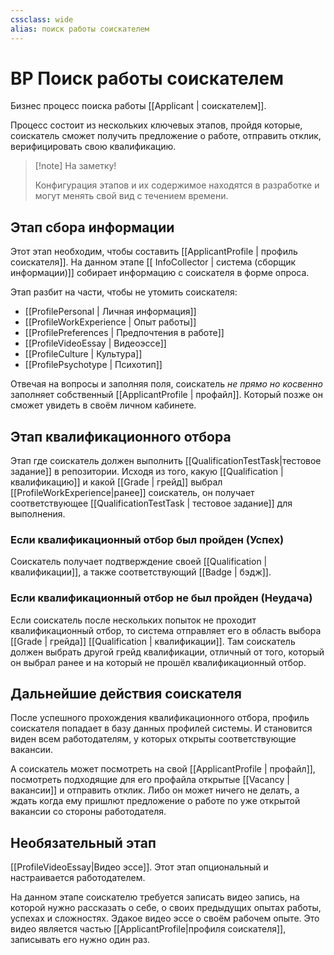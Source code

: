 ```yaml
---
cssclass: wide
alias: поиск работы соискателем
---
```


# BP Поиск работы соискателем


Бизнес процесс поиска работы [[Applicant | соискателем]]. 

Процесс состоит из нескольких ключевых этапов, пройдя которые, соискатель сможет получить предложение о работе, отправить отклик, верифицировать свою квалификацию. 

>[!note] На заметку! 
>
>Конфигурация этапов и их содержимое находятся в разработке и могут менять свой вид с течением времени. 

## Этап сбора информации

Этот этап необходим, чтобы составить [[ApplicantProfile | профиль соискателя]]. На данном этапе [[ InfoСollector | система (сборщик информации)]] собирает информацию с соискателя в форме опроса. 

Этап разбит на части, чтобы не утомить соискателя: 

- [[ProfilePersonal | Личная информация]]
- [[ProfileWorkExperience | Опыт работы]]
- [[ProfilePreferences | Предпочтения в работе]]
- [[ProfileVideoEssay | Видеоэссе]]
- [[ProfileCulture |  Культура]]
- [[ProfilePsychotype | Психотип]]

Отвечая на вопросы и заполняя поля, соискатель *не прямо но косвенно* заполняет собственный [[ApplicantProfile | профайл]]. Который позже он сможет увидеть в своём личном кабинете. 

## Этап квалификационного отбора

Этап где соискатель должен выполнить [[QualificationTestTask|тестовое задание]] в репозитории. Исходя из того, какую [[Qualification | квалификацию]] и какой [[Grade | грейд]] выбрал [[ProfileWorkExperience|ранее]] соискатель, он получает соответствующее [[QualificationTestTask | тестовое задание]] для выполнения. 

### Если квалификационный отбор был пройден (Успех)

Соискатель получает подтверждение своей [[Qualification | квалификации]], а также соответствующий [[Badge | бэдж]]. 

### Если квалификационный отбор не был пройден (Неудача)

Если соискатель после нескольких попыток не проходит квалификационный отбор, то система отправляет его в область выбора [[Grade | грейда]] [[Qualification | квалификации]]. Там соискатель должен выбрать другой грейд квалификации, отличный от того, который он выбрал ранее и на который не прошёл квалификационный отбор. 

## Дальнейшие действия соискателя

После успешного прохождения квалификационного отбора, профиль соискателя попадает в базу данных профилей системы. И становится виден всем работодателям, у которых открыты соответствующие вакансии. 

А соискатель может посмотреть на свой [[ApplicantProfile  | профайл]], посмотреть подходящие для его профайла открытые [[Vacancy | вакансии]] и отправить отклик. Либо он может ничего не делать, а ждать когда ему пришлют предложение о работе по уже открытой вакансии со стороны работодателя.

## Необязательный этап

[[ProfileVideoEssay|Видео эссе]]. Этот этап опциональный и настраивается работодателем. 

На данном этапе соискателю требуется записать видео запись, на которой нужно рассказать о себе, о своих предыдущих опытах работы, успехах и сложностях. Эдакое видео эссе о своём рабочем опыте. Это видео является частью [[ApplicantProfile|профиля соискателя]], записывать его нужно один раз. 